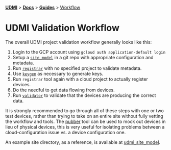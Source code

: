 [**UDMI**](../../) \> [**Docs**](../) \> [**Guides**](./)
\> [Workflow](#)

# UDMI Validation Workflow

The overall UDMI project validation workflow generally looks like this:
1. Login to the GCP account using `gcloud auth application-default login`
2. Setup a [`site_model`](../specs/site_model.md) in a git repo with appropriate configuration and metadata.
3. Run [`registrar`](../tools/registrar.md) with no specified project to validate metadata.
4. Use [`keygen`](../tools/keygen.md) as necessary to generate keys.
5. Run `registrar` tool again with a cloud project to actually register devices.
6. Do the needful to get data flowing from devices.
7. Run [`validator`](../tools/validator.md) to validate that the devices are producing the correct data.

It is strongly recommended to go through all of these steps with one or two test devices,
rather than trying to take on an entire site without fully vetting the workflow and tools.
The [pubber](../tools/pubber.md) tool can be used to mock out devices in lieu of physical devices,
this is very useful for isolating problems between a cloud-configuration issue vs. a
device configuration one.

An example site directory, as a reference, is available at [udmi_site_model](http://github.com/faucetsdn/udmi_site_model).
